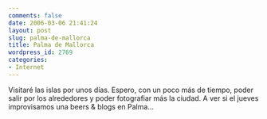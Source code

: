 ```yaml
---
comments: false
date: 2006-03-06 21:41:24
layout: post
slug: palma-de-mallorca
title: Palma de Mallorca
wordpress_id: 2769
categories:
- Internet
---
```


Visitaré las islas por unos días. Espero, con un poco más de tiempo, poder salir por los alrededores y poder fotografiar más la ciudad. A ver si el jueves improvisamos una beers & blogs en Palma...
